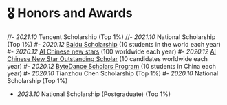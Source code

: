 # 🎖 Honors and Awards
//- *2021.10* Tencent Scholarship (Top 1%)
//- *2021.10* National Scholarship (Top 1%)
#- *2020.12* [Baidu Scholarship](https://baike.baidu.com/item/%E7%99%BE%E5%BA%A6%E5%A5%96%E5%AD%A6%E9%87%91/9929412) (10 students in the world each year)
#- *2020.12* [AI Chinese new stars](https://mp.weixin.qq.com/s?#__biz=MzA4NzQ5MTA2NA==&mid=2653639431&idx=1&sn=25b6368c1954419b9090840347d9a27d&chksm=8be75b90bc90d286a5af3ef8e610e822d705dc3cf4382b45e3f14489f3e7ec4fd8c95ed0eceb&mpshare=1&scene=2&srcid=0511LMlj9Qv9DeIZAjMjYAU9&sharer_sharetime=1620731348139&sharer_shareid=631c113940cb81f34895aa25ab14#422a#rd) (100 worldwide each year)
#- *2020.12* [AI Chinese New Star Outstanding Scholar](https://mp.weixin.qq.com/s?#__biz=MzA4NzQ5MTA2NA==&mid=2653639431&idx=1&sn=25b6368c1954419b9090840347d9a27d&chksm=8be75b90bc90d286a5af3ef8e610e822d705dc3cf4382b45e3f14489f3e7ec4fd8c95ed0eceb&mpshare=1&scene=2&srcid=0511LMlj9Qv9DeIZAjMjYAU9&sharer_sharetime=1620731348139&sharer_shareid=631c113940cb81f34895aa25ab14#422a#rd) (10 candidates worldwide each year)
#- *2020.12* [ByteDance Scholars Program](https://ur.bytedance.com/scholarship) (10 students in China each year)
#- *2020.10* Tianzhou Chen Scholarship (Top 1%)
#- *2020.10* National Scholarship (Top 1%)
- *2023.10* National Scholarship (Postgraduate) (Top 1%)

